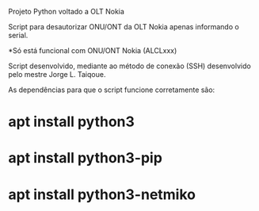 Projeto Python voltado a OLT Nokia

Script para desautorizar ONU/ONT da OLT Nokia apenas informando o serial.

*Só está funcional com ONU/ONT Nokia (ALCLxxx)

Script desenvolvido, mediante ao método de conexão (SSH) desenvolvido pelo mestre Jorge L. Taiqoue.

As dependências para que o script funcione corretamente são:
# apt install python3
# apt install python3-pip
# apt install python3-netmiko
